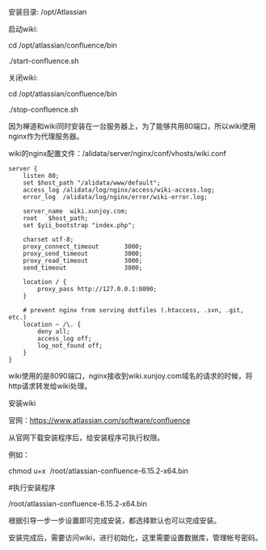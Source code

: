 
安装目录: /opt/Atlassian

启动wiki:

cd /opt/atlassian/confluence/bin

./start-confluence.sh



关闭wiki:

cd /opt/atlassian/confluence/bin

./stop-confluence.sh



因为禅道和wiki同时安装在一台服务器上，为了能够共用80端口，所以wiki使用nginx作为代理服务器。

wiki的nginx配置文件：/alidata/server/nginx/conf/vhosts/wiki.conf

```shell
server {
    listen 80;
    set $host_path "/alidata/www/default";
    access_log /alidata/log/nginx/access/wiki-access.log;
    error_log  /alidata/log/nginx/error/wiki-error.log;

    server_name  wiki.xunjoy.com;
    root   $host_path;
    set $yii_bootstrap "index.php";

    charset utf-8;
    proxy_connect_timeout       3000;
    proxy_send_timeout          3000;
    proxy_read_timeout          3000;
    send_timeout                3000;

    location / {
        proxy_pass http://127.0.0.1:8090;
    }

    # prevent nginx from serving dotfiles (.htaccess, .svn, .git, etc.)
    location ~ /\. {
        deny all;
        access_log off;
        log_not_found off;
    }
}
```

wiki使用的是8090端口，nginx接收到wiki.xunjoy.com域名的请求的时候，将http请求转发给wiki处理。



安装wiki

官网：https://www.atlassian.com/software/confluence

从官网下载安装程序后，给安装程序可执行权限。

例如：

chmod u+x  /root/atlassian-confluence-6.15.2-x64.bin

#执行安装程序

/root/atlassian-confluence-6.15.2-x64.bin

根据引导一步一步设置即可完成安装，都选择默认也可以完成安装。



安装完成后，需要访问wiki，进行初始化，这里需要设置数据库，管理帐号密码。